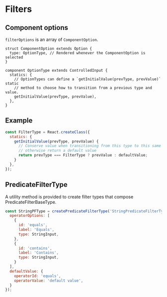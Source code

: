 # Filters

## Component options

`filterOptions` is an array of `ComponentOption`.

```
struct ComponentOption extends Option {
  type: OptionType, // Rendered whenever the ComponentOption is selected
}

component OptionType extends ControlledInput {
  statics: {
    // OptionTypes can define a `getInitialValue(prevType, prevValue)` static
    // method to choose how to transition from a previous type and value.
    getInitialValue(prevType, prevValue),
  },
}
```

## Example

```js
const FilterType = React.createClass({
  statics: {
    getInitialValue(prevType, prevValue) {
      // Conserve value when transitioning from this type to this same type,
      // otherwise return a default value
      return prevType === FilterType ? prevValue : defaultValue;
    }
  },
});
```

## PredicateFilterType

A utility method is provided to create filter types that compose PredicateFilterBaseType.

```js
const StringPFType = createPredicateFilterType('StringPredicateFilterType', {
  operatorOptions: [
    {
      id: 'equals',
      label: 'Equals',
      type: StringInput,
    },
    {
      id: 'contains',
      label: 'Contains',
      type: StringInput,
    }
  ],
  defaultValue: {
    operatorId: 'equals',
    operatorValue: 'default value',
  }
});
```
